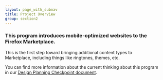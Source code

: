```yaml
---
layout: page_with_subnav
title: Project Overview
group: section2
---
```


### This program introduces mobile-optimized websites to the Firefox Marketplace. 

This is the first step toward bringing additional content types to Marketplace, including things like ringtones, themes, etc. 

You can find more information about the current thinking about this program in our [Design Planning Checkpoint document][1].


[1]: http://www.google.com "Go to document"